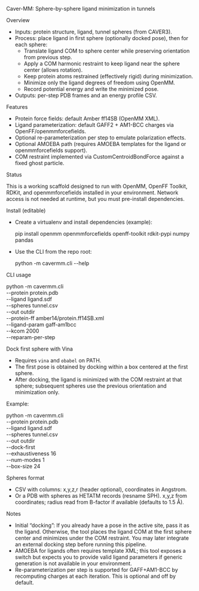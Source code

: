 Caver-MM: Sphere-by-sphere ligand minimization in tunnels

Overview

- Inputs: protein structure, ligand, tunnel spheres (from CAVER3).
- Process: place ligand in first sphere (optionally docked pose), then for each sphere:
  - Translate ligand COM to sphere center while preserving orientation from previous step.
  - Apply a COM harmonic restraint to keep ligand near the sphere center (allows rotation).
  - Keep protein atoms restrained (effectively rigid) during minimization.
  - Minimize only the ligand degrees of freedom using OpenMM.
  - Record potential energy and write the minimized pose.
- Outputs: per-step PDB frames and an energy profile CSV.

Features

- Protein force fields: default Amber ff14SB (OpenMM XML).
- Ligand parameterization: default GAFF2 + AM1-BCC charges via OpenFF/openmmforcefields.
- Optional re-parameterization per step to emulate polarization effects.
- Optional AMOEBA path (requires AMOEBA templates for the ligand or openmmforcefields support).
- COM restraint implemented via CustomCentroidBondForce against a fixed ghost particle.

Status

This is a working scaffold designed to run with OpenMM, OpenFF Toolkit, RDKit, and openmmforcefields installed in your environment. Network access is not needed at runtime, but you must pre-install dependencies.

Install (editable)

- Create a virtualenv and install dependencies (example):

  pip install openmm openmmforcefields openff-toolkit rdkit-pypi numpy pandas

- Use the CLI from the repo root:

  python -m cavermm.cli --help

CLI usage

  python -m cavermm.cli \
    --protein protein.pdb \
    --ligand ligand.sdf \
    --spheres tunnel.csv \
    --out outdir \
    --protein-ff amber14/protein.ff14SB.xml \
    --ligand-param gaff-am1bcc \
    --kcom 2000 \
    --reparam-per-step

Dock first sphere with Vina

- Requires `vina` and `obabel` on PATH.
- The first pose is obtained by docking within a box centered at the first sphere.
- After docking, the ligand is minimized with the COM restraint at that sphere; subsequent spheres use the previous orientation and minimization only.

Example:

  python -m cavermm.cli \
    --protein protein.pdb \
    --ligand ligand.sdf \
    --spheres tunnel.csv \
    --out outdir \
    --dock-first \
    --exhaustiveness 16 \
    --num-modes 1 \
    --box-size 24

Spheres format

- CSV with columns: x,y,z,r (header optional), coordinates in Angstrom.
- Or a PDB with spheres as HETATM records (resname SPH). x,y,z from coordinates; radius read from B-factor if available (defaults to 1.5 Å).

Notes

- Initial “docking”: If you already have a pose in the active site, pass it as the ligand. Otherwise, the tool places the ligand COM at the first sphere center and minimizes under the COM restraint. You may later integrate an external docking step before running this pipeline.
- AMOEBA for ligands often requires template XML; this tool exposes a switch but expects you to provide valid ligand parameters if generic generation is not available in your environment.
- Re-parameterization per step is supported for GAFF+AM1-BCC by recomputing charges at each iteration. This is optional and off by default.
